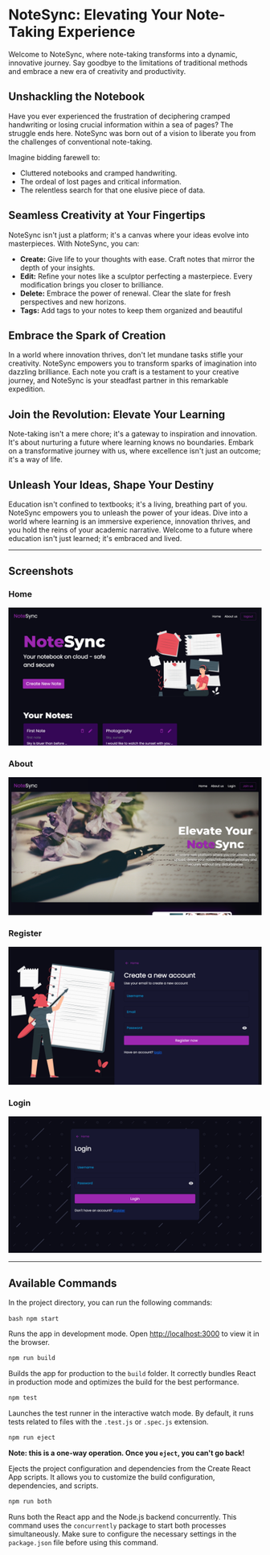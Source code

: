 # NoteSync: Elevating Your Note-Taking Experience

Welcome to NoteSync, where note-taking transforms into a dynamic, innovative journey. Say goodbye to the limitations of traditional methods and embrace a new era of creativity and productivity.

## Unshackling the Notebook

Have you ever experienced the frustration of deciphering cramped handwriting or losing crucial information within a sea of pages? The struggle ends here. NoteSync was born out of a vision to liberate you from the challenges of conventional note-taking. 

Imagine bidding farewell to:

- Cluttered notebooks and cramped handwriting.
- The ordeal of lost pages and critical information.
- The relentless search for that one elusive piece of data.

## Seamless Creativity at Your Fingertips

NoteSync isn't just a platform; it's a canvas where your ideas evolve into masterpieces. With NoteSync, you can:

- **Create:** Give life to your thoughts with ease. Craft notes that mirror the depth of your insights.
- **Edit:** Refine your notes like a sculptor perfecting a masterpiece. Every modification brings you closer to brilliance.
- **Delete:** Embrace the power of renewal. Clear the slate for fresh perspectives and new horizons.
- **Tags:** Add tags to your notes to keep them organized and beautiful

## Embrace the Spark of Creation

In a world where innovation thrives, don't let mundane tasks stifle your creativity. NoteSync empowers you to transform sparks of imagination into dazzling brilliance. Each note you craft is a testament to your creative journey, and NoteSync is your steadfast partner in this remarkable expedition.

## Join the Revolution: Elevate Your Learning

Note-taking isn't a mere chore; it's a gateway to inspiration and innovation. It's about nurturing a future where learning knows no boundaries. Embark on a transformative journey with us, where excellence isn't just an outcome; it's a way of life.

## Unleash Your Ideas, Shape Your Destiny

Education isn't confined to textbooks; it's a living, breathing part of you. NoteSync empowers you to unleash the power of your ideas. Dive into a world where learning is an immersive experience, innovation thrives, and you hold the reins of your academic narrative. Welcome to a future where education isn't just learned; it's embraced and lived.

---

## Screenshots

### Home
![Home](https://github.com/Rahul-Sahani04/NoteSync/blob/main/project%20images/NoteSync-Home.png?raw=true)

### About
![About](https://github.com/Rahul-Sahani04/NoteSync/blob/main/project%20images/NoteSync-About.png?raw=true)

### Register
![Register](https://github.com/Rahul-Sahani04/NoteSync/blob/main/project%20images/NoteSync-Register.png?raw=true)

### Login
![Login](https://github.com/Rahul-Sahani04/NoteSync/blob/main/project%20images/NoteSync-Login.png?raw=true)

---

## Available Commands

In the project directory, you can run the following commands:

```bash npm start```

Runs the app in development mode.
Open [http://localhost:3000](http://localhost:3000) to view it in the browser.

```bash 
npm run build
```

Builds the app for production to the `build` folder.
It correctly bundles React in production mode and optimizes the build for the best performance.

```bash 
npm test
```

Launches the test runner in the interactive watch mode.
By default, it runs tests related to files with the `.test.js` or `.spec.js` extension.

```bash 
npm run eject
```

**Note: this is a one-way operation. Once you `eject`, you can't go back!**

Ejects the project configuration and dependencies from the Create React App scripts.
It allows you to customize the build configuration, dependencies, and scripts.

```bash 
npm run both
```

Runs both the React app and the Node.js backend concurrently.
This command uses the `concurrently` package to start both processes simultaneously.
Make sure to configure the necessary settings in the `package.json` file before using this command.

